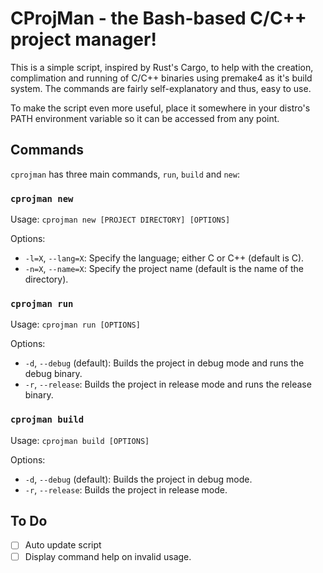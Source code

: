 # CProjMan - the Bash-based C/C++ project manager!

This is a simple script, inspired by Rust's Cargo, to help with the creation, complimation and 
running of C/C++ binaries using premake4 as it's build system. The commands are fairly 
self-explanatory and thus, easy to use.

To make the script even more useful, place it somewhere in your distro's PATH environment variable 
so it can be accessed from any point.

## Commands

`cprojman` has three main commands, `run`, `build` and `new`:

### `cprojman new`
Usage: `cprojman new [PROJECT DIRECTORY] [OPTIONS]`

Options:

- `-l=X`, `--lang=X`: Specify the language; either C or C++ (default is C).
- `-n=X`, `--name=X`: Specify the project name (default is the name of the directory).

### `cprojman run`
Usage: `cprojman run [OPTIONS]`

Options:

- `-d`, `--debug` (default): Builds the project in debug mode and runs the debug binary.
- `-r`, `--release`: Builds the project in release mode and runs the release binary.

### `cprojman build`
Usage: `cprojman build [OPTIONS]`

Options:

- `-d`, `--debug` (default): Builds the project in debug mode.
- `-r`, `--release`: Builds the project in release mode.


## To Do

- [ ] Auto update script
- [ ] Display command help on invalid usage.
